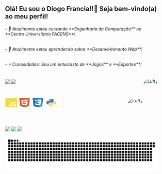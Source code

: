 ## Olá! Eu sou o Diogo Francia!!👋 Seja bem-vindo(a) ao meu perfil!

<!-- Site para encontrar os emojis: https://emojipedia.org/search?q=bag -->

<div style="display: inline_block">
<a>
<h6>- 🔭 Atualmente estou cursando **Engenharia da Computação** no **Centro Universitário FACENS**!</h6>
<h6>- 🌱 Atualmente estou aprendendo sobre **Desenvolvimento Web**!</h6>
<h6>- ⚡ Curiosidades: Sou um entusiasta de **Jogos** e **Esportes**!</h6>
</a>
<a>
   <img align="right" alt="Luffy" height="100" style="border-radius:50px;" src="https://private-user-images.githubusercontent.com/117660756/407965908-ab84e200-3b68-4e4c-b0ef-ad47c4a0bd22.gif?jwt=eyJhbGciOiJIUzI1NiIsInR5cCI6IkpXVCJ9.eyJpc3MiOiJnaXRodWIuY29tIiwiYXVkIjoicmF3LmdpdGh1YnVzZXJjb250ZW50LmNvbSIsImtleSI6ImtleTUiLCJleHAiOjE3MzgyMDA4ODUsIm5iZiI6MTczODIwMDU4NSwicGF0aCI6Ii8xMTc2NjA3NTYvNDA3OTY1OTA4LWFiODRlMjAwLTNiNjgtNGU0Yy1iMGVmLWFkNDdjNGEwYmQyMi5naWY_WC1BbXotQWxnb3JpdGhtPUFXUzQtSE1BQy1TSEEyNTYmWC1BbXotQ3JlZGVudGlhbD1BS0lBVkNPRFlMU0E1M1BRSzRaQSUyRjIwMjUwMTMwJTJGdXMtZWFzdC0xJTJGczMlMkZhd3M0X3JlcXVlc3QmWC1BbXotRGF0ZT0yMDI1MDEzMFQwMTI5NDVaJlgtQW16LUV4cGlyZXM9MzAwJlgtQW16LVNpZ25hdHVyZT05YzY4ZjY2NWQ2ODE1MTBjMjZkZDQ3OGFmOWFlN2I4ZmM2ODg1NmQyODAyNzEzNTUxNjg5ZWVjZmZiYzUyN2IwJlgtQW16LVNpZ25lZEhlYWRlcnM9aG9zdCJ9.8Jt_7KXqOzjDWUItZ8JxXUugLjL3xYz_KuK915BpIVg">
</a>
</div>


##

<!-- Repositório GitStats: https://github.com/anuraghazra/github-readme-stats  -->

<div style="display: inline_block">
  <a href="https://github.com/digofrancia/github-readme-stats">
  <img height=180 align="center" src="https://github-readme-stats.vercel.app/api?username=digofrancia&show_icons=true&theme=transparent" />
  </a>
  <a href="https://github.com/digofrancia/convoychat">
  <img height=180 align="center" src="https://github-readme-stats.vercel.app/api/top-langs?username=digofrancia&layout=compact&langs_count=8&card_width=320&theme=transparent" />
  </a>
</div>


##

<!-- Site para encontrar os icons: https://devicon.dev  -->
<div style="display: inline_block"><br>
  <img align="center" alt="Diogo-Js" height="30" width="40" src="https://raw.githubusercontent.com/devicons/devicon/master/icons/javascript/javascript-plain.svg">
  <img align="center" alt="Diogo-HTML" height="30" width="40" src="https://raw.githubusercontent.com/devicons/devicon/master/icons/html5/html5-original.svg">
  <img align="center" alt="Diogo-CSS" height="30" width="40" src="https://raw.githubusercontent.com/devicons/devicon/master/icons/css3/css3-original.svg">
  <img align="center" alt="Diogo-Python" height="30" width="40" src="https://raw.githubusercontent.com/devicons/devicon/master/icons/python/python-original.svg">
  <a>
   <img align="right" alt="Luffy" height="100" style="border-radius:50px;" src="https://private-user-images.githubusercontent.com/117660756/407965908-ab84e200-3b68-4e4c-b0ef-ad47c4a0bd22.gif?jwt=eyJhbGciOiJIUzI1NiIsInR5cCI6IkpXVCJ9.eyJpc3MiOiJnaXRodWIuY29tIiwiYXVkIjoicmF3LmdpdGh1YnVzZXJjb250ZW50LmNvbSIsImtleSI6ImtleTUiLCJleHAiOjE3MzgyMDA4ODUsIm5iZiI6MTczODIwMDU4NSwicGF0aCI6Ii8xMTc2NjA3NTYvNDA3OTY1OTA4LWFiODRlMjAwLTNiNjgtNGU0Yy1iMGVmLWFkNDdjNGEwYmQyMi5naWY_WC1BbXotQWxnb3JpdGhtPUFXUzQtSE1BQy1TSEEyNTYmWC1BbXotQ3JlZGVudGlhbD1BS0lBVkNPRFlMU0E1M1BRSzRaQSUyRjIwMjUwMTMwJTJGdXMtZWFzdC0xJTJGczMlMkZhd3M0X3JlcXVlc3QmWC1BbXotRGF0ZT0yMDI1MDEzMFQwMTI5NDVaJlgtQW16LUV4cGlyZXM9MzAwJlgtQW16LVNpZ25hdHVyZT05YzY4ZjY2NWQ2ODE1MTBjMjZkZDQ3OGFmOWFlN2I4ZmM2ODg1NmQyODAyNzEzNTUxNjg5ZWVjZmZiYzUyN2IwJlgtQW16LVNpZ25lZEhlYWRlcnM9aG9zdCJ9.8Jt_7KXqOzjDWUItZ8JxXUugLjL3xYz_KuK915BpIVg">
</a>
</div>
<br><br>


</div>

##
 
<!-- Site para encontrar as badges: https://dev.to/envoy_/150-badges-for-github-pnk -->

<div> 
  <a href = "mailto:diogofrancia2@gmail.com"><img src="https://img.shields.io/badge/-Gmail-%23333?style=for-the-badge&logo=gmail&logoColor=white" target="_blank"></a>
  <a href="https://www.linkedin.com/in/diogo-francia/" target="_blank"><img src="https://img.shields.io/badge/-LinkedIn-%230077B5?style=for-the-badge&logo=linkedin&logoColor=white" target="_blank"></a> 
  <a href="https://wa.me/5511953438353" target="_blank"><img src="https://img.shields.io/badge/WhatsApp-25D366?style=for-the-badge&logo=whatsapp&logoColor=white" target="_blank"></a> 
  
</div>

![Snake animation](https://github.com/digofrancia/digofrancia/blob/output/github-contribution-grid-snake-dark.svg)
